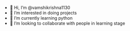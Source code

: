 - 👋 Hi, I’m @vamshikrishna1130
- 👀 I’m interested in doing projects
- 🌱 I’m currently learning python
- 💞️ I’m looking to collaborate with people in learning stage
  

<!---
vamshikrishna1130/vamshikrishna1130 is a ✨ special ✨ repository because its `README.md` (this file) appears on your GitHub profile.
You can click the Preview link to take a look at your changes.
--->
